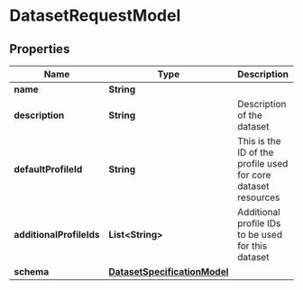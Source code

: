 
# DatasetRequestModel

## Properties
Name | Type | Description | Notes
------------ | ------------- | ------------- | -------------
**name** | **String** |  | 
**description** | **String** | Description of the dataset |  [optional]
**defaultProfileId** | **String** | This is the ID of the profile used for core dataset resources | 
**additionalProfileIds** | **List&lt;String&gt;** | Additional profile IDs to be used for this dataset |  [optional]
**schema** | [**DatasetSpecificationModel**](DatasetSpecificationModel.md) |  | 



